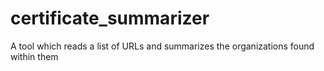 # certificate_summarizer

A tool which reads a list of URLs and summarizes the organizations found within them

